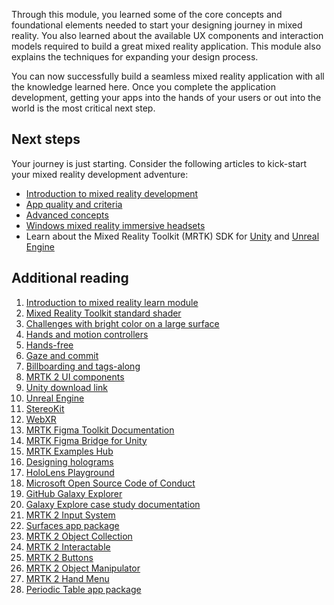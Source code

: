 Through this module, you learned some of the core concepts and foundational elements needed to start your designing journey in mixed reality. You also learned about the available UX components and interaction models required to build a great mixed reality application. This module also explains the techniques for expanding your design process.

You can now successfully build a seamless mixed reality application with all the knowledge learned here. Once you complete the application development, getting your apps into the hands of your users or out into the world is the most critical next step.

## Next steps

Your journey is just starting. Consider the following articles to kick-start your mixed reality development adventure:

- [Introduction to mixed reality development](/windows/mixed-reality/develop/development)
- [App quality and criteria](/windows/mixed-reality/develop/advanced-concepts/app-quality-criteria-overview)
- [Advanced concepts](/windows/mixed-reality/develop/advanced-concepts/advanced-concepts-overview)
- [Windows mixed reality immersive headsets](https://www.microsoft.com/mixed-reality/windows-mixed-reality?rtc=1)
- Learn about the Mixed Reality Toolkit (MRTK) SDK for [Unity](https://github.com/microsoft/MixedRealityToolkit-Unity) and [Unreal Engine](https://github.com/microsoft/MixedReality-UXTools-Unreal)

## Additional reading

1. [Introduction to mixed reality learn module](/training/modules/intro-to-mixed-reality/)
1. [Mixed Reality Toolkit standard shader](/windows/mixed-reality/mrtk-unity/mrtk2/features/rendering/mrtk-standard-shader)
1. [Challenges with bright color on a large surface](/windows/mixed-reality/design/designing-content-for-holographic-display#challenges-with-bright-color-on-a-large-surface)
1. [Hands and motion controllers](/windows/mixed-reality/design/hands-and-tools)
1. [Hands-free](/windows/mixed-reality/design/hands-free)
1. [Gaze and commit](/windows/mixed-reality/design/gaze-and-commit)
1. [Billboarding and tags-along](/windows/mixed-reality/design/billboarding-and-tag-along)
1. [MRTK 2 UI components](/windows/mixed-reality/mrtk-unity/mrtk2/)
1. [Unity download link](https://store.unity.com/?_ga=2.180804325.357058102.1638955989-483020065.1635999793)
1. [Unreal Engine](/windows/mixed-reality/develop/unreal/unreal-development-overview?tabs=ue426%2Cmrtk%2Casa%2CD365)
1. [StereoKit](https://github.com/StereoKit/StereoKit)
1. [WebXR](/windows/mixed-reality/develop/javascript/webxr-overview)
1. [MRTK Figma Toolkit Documentation](/windows/mixed-reality/design/figma-toolkit)
1. [MRTK Figma Bridge for Unity](/windows/mixed-reality/design/figma-unity-bridge)
1. [MRTK Examples Hub](https://www.microsoft.com/store/apps/9mv8c39l2sj4?cid=storebadge&ocid=badge)
1. [Designing holograms](https://www.microsoft.com/p/designing-holograms/9nxwnjklrzwd)
1. [HoloLens Playground](https://www.microsoft.com/p/hololens-playground/9nb31lh723s2?activetab=pivot:overviewtab)
1. [Microsoft Open Source Code of Conduct](https://opensource.microsoft.com/codeofconduct/)
1. [GitHub Galaxy Explorer](https://github.com/Microsoft/GalaxyExplorer)
1. [Galaxy Explore case study documentation](/windows/mixed-reality/out-of-scope/case-study-creating-a-galaxy-in-mixed-reality)
1. [MRTK 2 Input System](/windows/mixed-reality/mrtk-unity/features/input/overview)
1. [Surfaces app package](https://github.com/microsoft/MRDL_Unity_Surfaces)
1. [MRTK 2 Object Collection](/windows/mixed-reality/mrtk-unity/mrtk2/features/ux-building-blocks/object-collection)
1. [MRTK 2 Interactable](/windows/mixed-reality/mrtk-unity/features/ux-building-blocks/interactable)
1. [MRTK 2 Buttons](/windows/mixed-reality/mrtk-unity/features/ux-building-blocks/button)
1. [MRTK 2 Object Manipulator](/windows/mixed-reality/mrtk-unity/features/ux-building-blocks/object-manipulator)
1. [MRTK 2 Hand Menu](/windows/mixed-reality/mrtk-unity/features/ux-building-blocks/hand-menu)
1. [Periodic Table app package](https://github.com/microsoft/MRDL_Unity_PeriodicTable)
